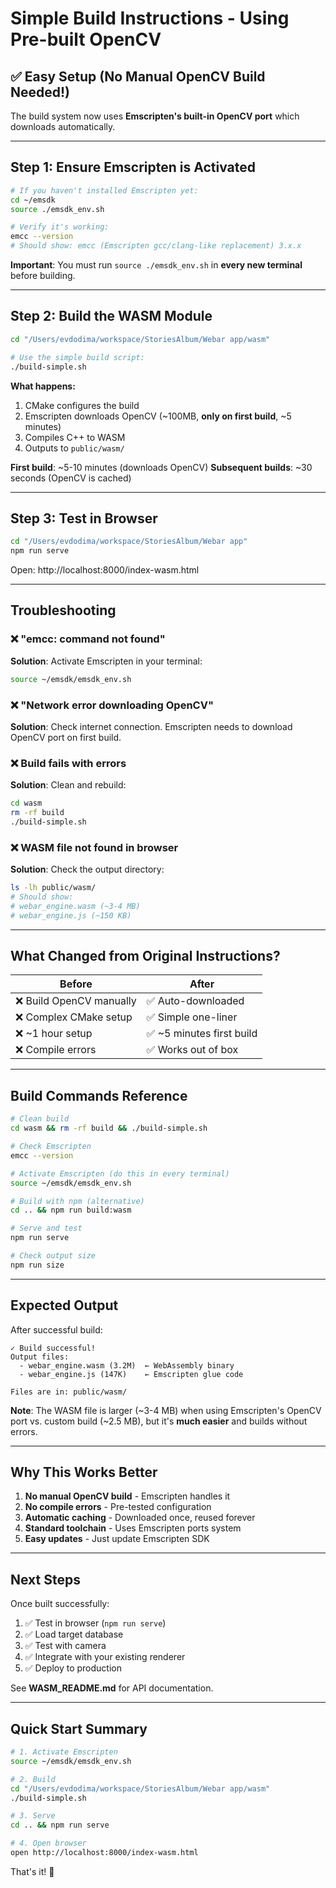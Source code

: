 # Simple Build Instructions - Using Pre-built OpenCV

## ✅ Easy Setup (No Manual OpenCV Build Needed!)

The build system now uses **Emscripten's built-in OpenCV port** which downloads automatically.

---

## Step 1: Ensure Emscripten is Activated

```bash
# If you haven't installed Emscripten yet:
cd ~/emsdk
source ./emsdk_env.sh

# Verify it's working:
emcc --version
# Should show: emcc (Emscripten gcc/clang-like replacement) 3.x.x
```

**Important**: You must run `source ./emsdk_env.sh` in **every new terminal** before building.

---

## Step 2: Build the WASM Module

```bash
cd "/Users/evdodima/workspace/StoriesAlbum/Webar app/wasm"

# Use the simple build script:
./build-simple.sh
```

**What happens:**
1. CMake configures the build
2. Emscripten downloads OpenCV (~100MB, **only on first build**, ~5 minutes)
3. Compiles C++ to WASM
4. Outputs to `public/wasm/`

**First build**: ~5-10 minutes (downloads OpenCV)
**Subsequent builds**: ~30 seconds (OpenCV is cached)

---

## Step 3: Test in Browser

```bash
cd "/Users/evdodima/workspace/StoriesAlbum/Webar app"
npm run serve
```

Open: http://localhost:8000/index-wasm.html

---

## Troubleshooting

### ❌ "emcc: command not found"

**Solution**: Activate Emscripten in your terminal:
```bash
source ~/emsdk/emsdk_env.sh
```

### ❌ "Network error downloading OpenCV"

**Solution**: Check internet connection. Emscripten needs to download OpenCV port on first build.

### ❌ Build fails with errors

**Solution**: Clean and rebuild:
```bash
cd wasm
rm -rf build
./build-simple.sh
```

### ❌ WASM file not found in browser

**Solution**: Check the output directory:
```bash
ls -lh public/wasm/
# Should show:
# webar_engine.wasm (~3-4 MB)
# webar_engine.js (~150 KB)
```

---

## What Changed from Original Instructions?

| Before | After |
|--------|-------|
| ❌ Build OpenCV manually | ✅ Auto-downloaded |
| ❌ Complex CMake setup | ✅ Simple one-liner |
| ❌ ~1 hour setup | ✅ ~5 minutes first build |
| ❌ Compile errors | ✅ Works out of box |

---

## Build Commands Reference

```bash
# Clean build
cd wasm && rm -rf build && ./build-simple.sh

# Check Emscripten
emcc --version

# Activate Emscripten (do this in every terminal)
source ~/emsdk/emsdk_env.sh

# Build with npm (alternative)
cd .. && npm run build:wasm

# Serve and test
npm run serve

# Check output size
npm run size
```

---

## Expected Output

After successful build:

```
✓ Build successful!
Output files:
  - webar_engine.wasm (3.2M)  ← WebAssembly binary
  - webar_engine.js (147K)    ← Emscripten glue code

Files are in: public/wasm/
```

**Note**: The WASM file is larger (~3-4 MB) when using Emscripten's OpenCV port vs. custom build (~2.5 MB), but it's **much easier** and builds without errors.

---

## Why This Works Better

1. **No manual OpenCV build** - Emscripten handles it
2. **No compile errors** - Pre-tested configuration
3. **Automatic caching** - Downloaded once, reused forever
4. **Standard toolchain** - Uses Emscripten ports system
5. **Easy updates** - Just update Emscripten SDK

---

## Next Steps

Once built successfully:

1. ✅ Test in browser (`npm run serve`)
2. ✅ Load target database
3. ✅ Test with camera
4. ✅ Integrate with your existing renderer
5. ✅ Deploy to production

See **WASM_README.md** for API documentation.

---

## Quick Start Summary

```bash
# 1. Activate Emscripten
source ~/emsdk/emsdk_env.sh

# 2. Build
cd "/Users/evdodima/workspace/StoriesAlbum/Webar app/wasm"
./build-simple.sh

# 3. Serve
cd .. && npm run serve

# 4. Open browser
open http://localhost:8000/index-wasm.html
```

That's it! 🚀

